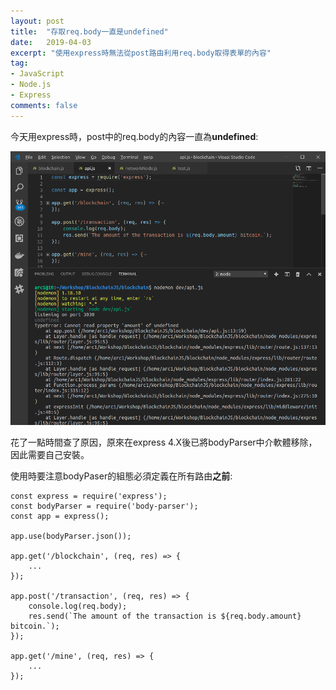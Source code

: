```yaml
---
layout: post
title:  "存取req.body一直是undefined"
date:   2019-04-03
excerpt: "使用express時無法從post路由利用req.body取得表單的內容"
tag:
- JavaScript 
- Node.js
- Express 
comments: false
---
```


今天用express時，post中的req.body的內容一直為**undefined**:

![alt text](https://github.com/kisekitw/kisekitw.github.io/blob/master/assets/img/1080408/reqBody_error.png?raw=true "req body error")

花了一點時間查了原因，原來在express 4.X後已將bodyParser中介軟體移除，因此需要自己安裝。

使用時要注意bodyPaser的組態必須定義在所有路由**之前**:

```
const express = require('express');
const bodyParser = require('body-parser');
const app = express();

app.use(bodyParser.json());

app.get('/blockchain', (req, res) => {
    ...
});

app.post('/transaction', (req, res) => {
    console.log(req.body);
    res.send(`The amount of the transaction is ${req.body.amount} bitcoin.`);
});

app.get('/mine', (req, res) => {
    ...
});
```





















